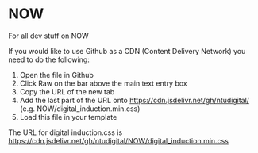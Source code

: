 # NOW
For all dev stuff on NOW

If you would like to use Github as a CDN (Content Delivery Network) you need to do the following:
1. Open the file in Github
2. Click Raw on the bar above the main text entry box
3. Copy the URL of the new tab
4. Add the last part of the URL onto https://cdn.jsdelivr.net/gh/ntudigital/ (e.g. NOW/digital_induction.min.css)
5. Load this file in your template

The URL for digital induction.css is https://cdn.jsdelivr.net/gh/ntudigital/NOW/digital_induction.min.css
